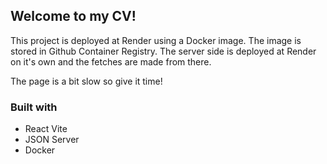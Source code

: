 ## Welcome to my CV!

This project is deployed at Render using a Docker image. The image is stored in Github Container Registry.
The server side is deployed at Render on it's own and the fetches are made from there.

The page is a bit slow so give it time!

### Built with

* React Vite
* JSON Server
* Docker
